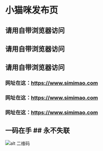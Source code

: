 # 小猫咪发布页
## 请用自带浏览器访问
## 请用自带浏览器访问
## 请用自带浏览器访问
### 网址在这：https://www.simimao.com
### 网址在这：https://www.simimao.com
### 网址在这：https://www.simimao.com
## 一码在手            ## 永不失联
![alt 二维码](https://www.simimao.com/1.png)
